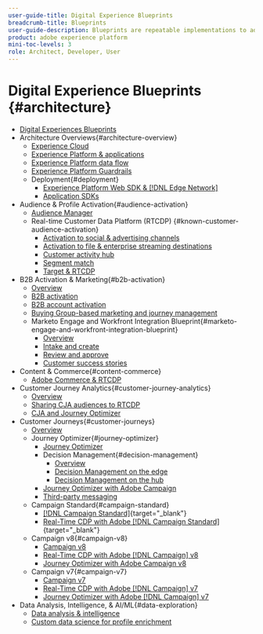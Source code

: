 ```yaml
---
user-guide-title: Digital Experience Blueprints
breadcrumb-title: Blueprints 
user-guide-description: Blueprints are repeatable implementations to address established business problems and contain architecture diagrams, technical considerations, and relevant documentation links.
product: adobe experience platform
mini-toc-levels: 3
role: Architect, Developer, User
---
```


# Digital Experience Blueprints {#architecture}

+ [Digital Experiences Blueprints](/help/blueprints/overview.md)
+ Architecture Overviews{#architecture-overview}
  + [Experience Cloud](/help/blueprints/experience-platform/experience-cloud.md)
  + [Experience Platform & applications](/help/blueprints/experience-platform/platform-applications.md)
  + [Experience Platform data flow](/help/blueprints/experience-platform/platform-data-flow.md)
  + [Experience Platform Guardrails](/help/blueprints/experience-platform/guardrails.md)
  + Deployment{#deployment}
    + [Experience Platform Web SDK & [!DNL Edge Network]](/help/blueprints/experience-platform/deployment/websdk.md)
    + [Application SDKs](/help/blueprints/experience-platform/deployment/appsdk.md)
+ Audience & Profile Activation{#audience-activation}
  + [Audience Manager](/help/blueprints/audience-activation/audience-manager.md)
  + Real-time Customer Data Platform (RTCDP) {#known-customer-audience-activation}
    + [Activation to social & advertising channels](/help/blueprints/audience-activation/advertising-activation.md)
    + [Activation to file & enterprise streaming destinations](/help/blueprints/audience-activation/enterprise-destinations.md)
    + [Customer activity hub](/help/blueprints/audience-activation/customer-activity.md)
    + [Segment match](/help/blueprints/audience-activation/segment-match.md)
    + [Target & RTCDP](/help/blueprints/audience-activation/rtcdp-target.md)
+ B2B Activation & Marketing{#b2b-activation}
  + [Overview](/help/blueprints/b2b/overview.md)
  + [B2B activation](/help/blueprints/b2b/b2bactivation.md)
  + [B2B account activation](/help/blueprints/b2b/b2b-account-activation.md)
  + [Buying Group-based marketing and journey management](/help/blueprints/b2b/b2b-buying-group-journeys.md)
  + Marketo Engage and Workfront Integration Blueprint{#marketo-engage-and-workfront-integration-blueprint}
    + [Overview](/help/blueprints/b2b/marketo-engage-and-workfront-integration-blueprint/overview.md)
    + [Intake and create](/help/blueprints/b2b/marketo-engage-and-workfront-integration-blueprint/intake-and-create.md)
    + [Review and approve](/help/blueprints/b2b/marketo-engage-and-workfront-integration-blueprint/review-and-approve-blueprint.md)
    + [Customer success stories](/help/blueprints/b2b/marketo-engage-and-workfront-integration-blueprint/customer-success-stories.md)
+ Content & Commerce{#content-commerce}
  + [Adobe Commerce & RTCDP](/help/blueprints/content-commerce/commerce/commerce-rtcdp.md)
+ Customer Journey Analytics{#customer-journey-analytics}
  + [Overview](/help/blueprints/customer-journey-analytics/overview.md)
  + [Sharing CJA audiences to RTCDP](/help/blueprints/customer-journey-analytics/cja-rtcdp.md)
  + [CJA and Journey Optimizer](/help/blueprints/customer-journey-analytics/cja-ajo.md)
+ Customer Journeys{#customer-journeys}
  + [Overview](/help/blueprints/customer-journeys/overview.md)
  + Journey Optimizer{#journey-optimizer}
    + [Journey Optimizer](/help/blueprints/customer-journeys/journey-optimizer.md)
    + Decision Management{#decision-management}
      + [Overview](/help/blueprints/customer-journeys/decision_management/decision-management-overview.md)
      + [Decision Management on the edge](/help/blueprints/customer-journeys/decision_management/decision-management-edge.md)
      + [Decision Management on the hub](/help/blueprints/customer-journeys/decision_management/decision-management-hub.md)  
    + [Journey Optimizer with Adobe Campaign](/help/blueprints/customer-journeys/ajo-and-campaign.md)
    + [Third-party messaging](/help/blueprints/customer-journeys/3rd-party-messaging.md)
  + Campaign Standard{#campaign-standard}
    + [[!DNL Campaign Standard]](https://experienceleague.adobe.com/docs/campaign-standard.html){target="_blank"}
    + [Real-Time CDP with Adobe [!DNL Campaign Standard]](https://experienceleague.adobe.com/docs/campaign-standard/using/integrating-with-adobe-cloud/adobe-experience-platform/aep-sources-destinations/get-started-sources-destinations.html){target="_blank"}
  + Campaign v8{#campaign-v8}
    + [Campaign v8](/help/blueprints/customer-journeys/campaign-v8.md)
    + [Real-Time CDP with Adobe [!DNL Campaign] v8](/help/blueprints/customer-journeys/rtcdp-and-campaign-v8.md)
    + [Journey Optimizer with Adobe Campaign v8](/help/blueprints/customer-journeys/ajo-and-campaign-v8.md)
  + Campaign v7{#campaign-v7}
    + [Campaign v7](/help/blueprints/customer-journeys/campaign-v7.md)
    + [Real-Time CDP with Adobe [!DNL Campaign] v7](/help/blueprints/customer-journeys/rtcdp-and-campaign.md)
    + [Journey Optimizer with Adobe [!DNL Campaign] v7](/help/blueprints/customer-journeys/ajo-and-campaign-v7.md)
+ Data Analysis, Intelligence, & AI/ML{#data-exploration}
  + [Data analysis & intelligence](/help/blueprints/data-insights/analysis.md)
  + [Custom data science for profile enrichment](/help/blueprints/data-insights/data-science.md)
